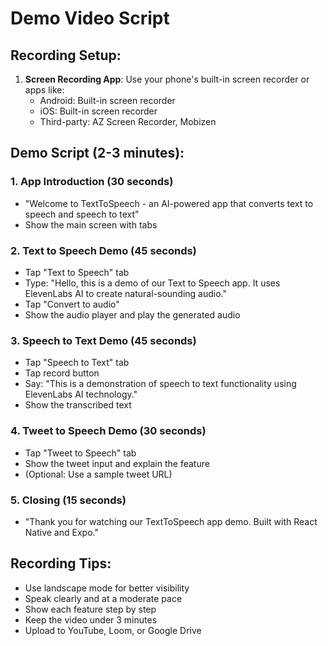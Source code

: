 # Demo Video Script

## Recording Setup:
1. **Screen Recording App**: Use your phone's built-in screen recorder or apps like:
   - Android: Built-in screen recorder
   - iOS: Built-in screen recorder
   - Third-party: AZ Screen Recorder, Mobizen

## Demo Script (2-3 minutes):

### 1. App Introduction (30 seconds)
- "Welcome to TextToSpeech - an AI-powered app that converts text to speech and speech to text"
- Show the main screen with tabs

### 2. Text to Speech Demo (45 seconds)
- Tap "Text to Speech" tab
- Type: "Hello, this is a demo of our Text to Speech app. It uses ElevenLabs AI to create natural-sounding audio."
- Tap "Convert to audio"
- Show the audio player and play the generated audio

### 3. Speech to Text Demo (45 seconds)
- Tap "Speech to Text" tab
- Tap record button
- Say: "This is a demonstration of speech to text functionality using ElevenLabs AI technology."
- Show the transcribed text

### 4. Tweet to Speech Demo (30 seconds)
- Tap "Tweet to Speech" tab
- Show the tweet input and explain the feature
- (Optional: Use a sample tweet URL)

### 5. Closing (15 seconds)
- "Thank you for watching our TextToSpeech app demo. Built with React Native and Expo."

## Recording Tips:
- Use landscape mode for better visibility
- Speak clearly and at a moderate pace
- Show each feature step by step
- Keep the video under 3 minutes
- Upload to YouTube, Loom, or Google Drive 